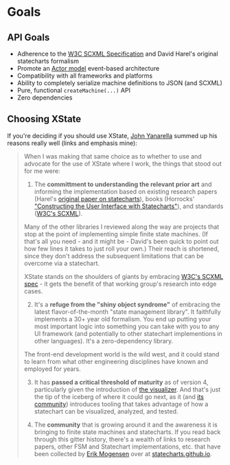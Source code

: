 # Goals

## API Goals

- Adherence to the [W3C SCXML Specification](https://www.w3.org/TR/scxml/) and David Harel's original statecharts formalism
- Promote an [Actor model](https://en.wikipedia.org/wiki/Actor_model) event-based architecture
- Compatibility with all frameworks and platforms
- Ability to completely serialize machine definitions to JSON (and SCXML)
- Pure, functional `createMachine(...)` API
- Zero dependencies

## Choosing XState

If you're deciding if you should use XState, [John Yanarella](https://github.com/CodeCatalyst) summed up his reasons really well (links and emphasis mine):

> When I was making that same choice as to whether to use and advocate for the use of XState where I work, the things that stood out for me were:
>
> 1. The **committment to understanding the relevant prior art** and informing the implementation based on existing research papers (Harel's [original paper on statecharts](https://www.sciencedirect.com/science/article/pii/0167642387900359/pdf)), books (Horrocks' ["Constructing the User Interface with Statecharts"](https://www.amazon.com/Constructing-User-Interface-Statecharts-Horrocks/dp/0201342782/ref=sr_1_3?ie=UTF8&qid=1548690916&sr=8-3&keywords=statecharts)), and standards ([W3C's SCXML](https://www.w3.org/TR/scxml/)).
>
> Many of the other libraries I reviewed along the way are projects that stop at the point of implementing simple finite state machines. (If that's all you need - and it might be - David's been quick to point out how few lines it takes to just roll your own.) Their reach is shortened, since they don't address the subsequent limitations that can be overcome via a statechart.
>
> XState stands on the shoulders of giants by embracing [W3C's SCXML spec](https://www.w3.org/TR/scxml/) - it gets the benefit of that working group's research into edge cases.
>
> 2. It's a **refuge from the "shiny object syndrome"** of embracing the latest flavor-of-the-month "state management library". It faithfully implements a 30+ year old formalism. You end up putting your most important logic into something you can take with you to any UI framework (and potentially to other statechart implementions in other languages). It's a zero-dependency library.
>
> The front-end development world is the wild west, and it could stand to learn from what other engineering disciplines have known and employed for years.
>
> 3. It has **passed a critical threshold of maturity** as of version 4, particularly given the introduction of [the visualizer](https://statecharts.github.io/xstate-viz). And that's just the tip of the iceberg of where it could go next, as it (and [its community](https://github.com/statelyai/xstate/discussions)) introduces tooling that takes advantage of how a statechart can be visualized, analyzed, and tested.
>
> 4. The **community** that is growing around it and the awareness it is bringing to finite state machines and statecharts. If you read back through this gitter history, there's a wealth of links to research papers, other FSM and Statechart implementations, etc. that have been collected by [Erik Mogensen](https://twitter.com/mogsie) over at [statecharts.github.io](https://statecharts.github.io).
